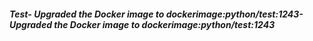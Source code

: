 ##### Test- Upgraded the Docker image to dockerimage:python/test:1243- Upgraded the Docker image to dockerimage:python/test:1243